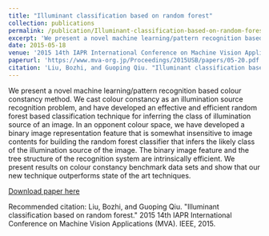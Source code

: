 ```yaml
---
title: "Illuminant classification based on random forest"
collection: publications
permalink: /publication/Illuminant-classification-based-on-random-forest
excerpt: 'We present a novel machine learning/pattern recognition based colour constancy method. We cast colour constancy as an illumination source recognition problem, and have developed an effective and efficient random forest based classification technique for inferring the class of illumination source of an image. In an opponent colour space, we have developed a binary image representation feature that is somewhat insensitive to image contents for building the random forest classifier that infers the likely class of the illumination source of the image. The binary image feature and the tree structure of the recognition system are intrinsically efficient. We present results on colour constancy benchmark data sets and show that our new technique outperforms state of the art techniques.'
date: 2015-05-18
venue: '2015 14th IAPR International Conference on Machine Vision Applications (MVA)'
paperurl: 'https://www.mva-org.jp/Proceedings/2015USB/papers/05-20.pdf'
citation: 'Liu, Bozhi, and Guoping Qiu. "Illuminant classification based on random forest." 2015 14th IAPR International Conference on Machine Vision Applications (MVA). IEEE, 2015.'
---
```

We present a novel machine learning/pattern recognition based colour constancy method. We cast colour constancy as an illumination source recognition problem, and have developed an effective and efficient random forest based classification technique for inferring the class of illumination source of an image. In an opponent colour space, we have developed a binary image representation feature that is somewhat insensitive to image contents for building the random forest classifier that infers the likely class of the illumination source of the image. The binary image feature and the tree structure of the recognition system are intrinsically efficient. We present results on colour constancy benchmark data sets and show that our new technique outperforms state of the art techniques.

[Download paper here](https://www.mva-org.jp/Proceedings/2015USB/papers/05-20.pdf)

Recommended citation: Liu, Bozhi, and Guoping Qiu. "Illuminant classification based on random forest." 2015 14th IAPR International Conference on Machine Vision Applications (MVA). IEEE, 2015.
